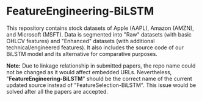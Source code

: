 # FeatureEngineering-BiLSTM
This repository contains stock datasets of Apple (AAPL), Amazon (AMZN), and Microsoft (MSFT). Data is segmented into "Raw" datasets (with basic OHLCV features) and "Enhanced" datasets (with additional technical/engineered features). It also includes the source code of our BiLSTM model and its alternative for comparative purposes.

**Note:** Due to linkage relationship in submitted papers, the repo name could not be changed as it would affect embedded URLs. Nevertheless, "**FeatureEngineering-BiLSTM**" should be the correct name of the current updated source instead of "FeatureSelection-BiLSTM". This issue would be solved after all the papers are accepted.  
